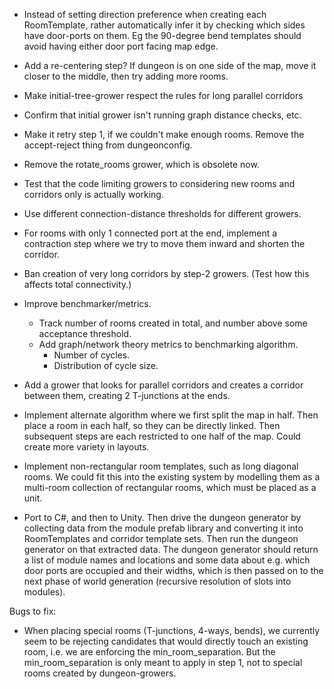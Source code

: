 - Instead of setting direction preference when creating each RoomTemplate, rather automatically infer it by checking which sides have door-ports on them. Eg the 90-degree bend templates should avoid having either door port facing map edge.

- Add a re-centering step? If dungeon is on one side of the map, move it closer to the middle, then try adding more rooms.

- Make initial-tree-grower respect the rules for long parallel corridors

- Confirm that initial grower isn't running graph distance checks, etc.

- Make it retry step 1, if we couldn't make enough rooms. Remove the accept-reject thing from dungeonconfig.

- Remove the rotate_rooms grower, which is obsolete now.

- Test that the code limiting growers to considering new rooms and corridors only is actually working.

- Use different connection-distance thresholds for different growers.

- For rooms with only 1 connected port at the end, implement a contraction step where we try to move them inward and shorten the corridor.

- Ban creation of very long corridors by step-2 growers. (Test how this affects total connectivity.)

- Improve benchmarker/metrics.
	- Track number of rooms created in total, and number above some acceptance threshold.
	- Add graph/network theory metrics to benchmarking algorithm.
		- Number of cycles.
		- Distribution of cycle size.

- Add a grower that looks for parallel corridors and creates a corridor between them, creating 2 T-junctions at the ends.

- Implement alternate algorithm where we first split the map in half. Then place a room in each half, so they can be directly linked. Then subsequent steps are each restricted to one half of the map. Could create more variety in layouts.

- Implement non-rectangular room templates, such as long diagonal rooms. We could fit this into the existing system by modelling them as a multi-room collection of rectangular rooms, which must be placed as a unit.

- Port to C#, and then to Unity. Then drive the dungeon generator by collecting data from the module prefab library and converting it into RoomTemplates and corridor template sets. Then run the dungeon generator on that extracted data. The dungeon generator should return a list of module names and locations and some data about e.g. which door ports are occupied and their widths, which is then passed on to the next phase of world generation (recursive resolution of slots into modules).


Bugs to fix:

- When placing special rooms (T-junctions, 4-ways, bends), we currently seem to be rejecting candidates that would directly touch an existing room, i.e. we are enforcing the min_room_separation. But the min_room_separation is only meant to apply in step 1, not to special rooms created by dungeon-growers.